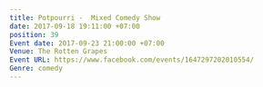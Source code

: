 ```yaml
---
title: Potpourri -  Mixed Comedy Show
date: 2017-09-18 19:11:00 +07:00
position: 39
Event date: 2017-09-23 21:00:00 +07:00
Venue: The Rotten Grapes
Event URL: https://www.facebook.com/events/1647297202010554/
Genre: comedy
---
```



